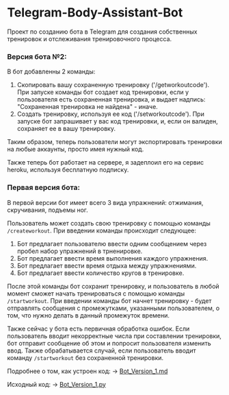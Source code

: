# Telegram-Body-Assistant-Bot

Проект по созданию бота в Telegram для создания собственных тренировок и отслеживания тренировочного процесса.

### Версия бота №2:
В бот добавленны 2 команды:

1. Скопировать вашу сохраненную тренировку ('/getworkoutcode'). При запуске команды бот создает код тренировки, если у пользователя есть сохраненная тренировка, и выдает надпись: "Сохраненная тренировка не найдена" - иначе.
2. Создать тренировку, используя ее код ('/setworkoutcode'). При запуске бот запрашивает у вас код тренировки, и, если он валиден, сохраняет ее в вашу тренировку.

Таким образом, теперь пользователи могут экспортировать тренировки на любые аккаунты, просто имея нужный код.

Также теперь бот работает на сервере, я задеплоил его на сервис heroku, используя бесплатную подписку.


### Первая версия бота:
В первой версии бот имеет всего 3 вида упражнений: отжимания, скручивания, подъемы ног.

Пользователь может создать свою тренировку с помощью команды `/createworkout`. При введении команды происходит следующее:

1. Бот предлагает пользователю ввести одним сообщением через пробел набор упражнений в трненировке.
2. Бот предлагает ввести время выполнения каждого упражнения.
3. Бот предлагает ввести время отдыха между упражнениями.
4. Бот предлагает ввести количество кругов в тренировке.

После этой команды бот сохранит тренировку, и пользователь в любой момент сможет начать тренироваться с помощью команды `/startworkout`.
При введении команды бот начнет тренировку - будет отправлять сообщения с промежутками, указанными пользователем, о том, что нужно делать в данный промежуток времени.

Также сейчас у бота есть первичная обработка ошибок. Если пользователь вводит некорректные числа при составлении тренировки, бот отправит сообщение об этом
и попросит пользователя изменить ввод. Также обрабатывается случай, если пользователь вводит команду `/startworkout` без сохраненной тренировки.

Подробнее о том, как устроен код: -> [Bot_Version_1.md](https://github.com/LarinDanila/Telegram-Body-Assistant-Bot/blob/main/Bot_V1.md)

Исходный код: -> [Bot_Version_1.py](https://github.com/LarinDanila/Telegram-Body-Assistant-Bot/blob/main/Bot_V1.py)
